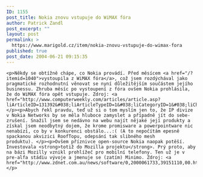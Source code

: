 ```yaml
---
ID: 1155
post_title: Nokia znovu vstupuje do WiMAX fóra
author: Patrick Zandl
post_excerpt: ""
layout: post
permalink: >
  https://www.marigold.cz/item/nokia-znovu-vstupuje-do-wimax-fora
published: true
post_date: 2004-06-21 09:15:35
---
```

	<p>Někdy se obtížně chápe, co Nokia provádí. Před měsícem <a href="/?itemid=1040">vystoupila z WiMAX fóra</a>, což jsem rozdýchával jako pragmatické rozhodnutní věnovat se nyní důležitějším součástem jejího businessu. Zhruba měsíc po vystoupení z fóra ovšem Nokia prohlásila, že do WiMAX fóra opět vstupuje. Zdroj: <a href="http://www.computerweekly.com/articles/article.asp?liArticleID=131392&#038;liArticleTypeID=1&#038;liCategoryID=1&#038;liChannelID=7&#038;liFlavourID=1&#038;sSearch=&#038;nPage=1">ComputerWeekly</a>.</p><p>Abych řekl pravdu, teď už si o tom myslím jen to, že IP divize v Nokia Networks by se měla hluboce zamyslet a případně jít do sebe-zrušení. Snažil jsem se nedávno na webu najít nějaké její produkty a získal jsem neodbytný dojem, že krome promisware a powerpointware nic nenabízí, co by v konkurenci obstálo...:( (A to nepočítám epesně spackanou akvizici RoofTopu, odepsání tak slibného mesh produktu). </p><p>Ovšem příznivce open-source Nokia naopak potěší. Investovala <strong>totiž do Mozilla projektu</strong>. Prý proto, aby na bázi Mozilly vznikl prohlížeč pro mobilní telefony. Ten už je v pre-alfa stádiu vývoje a jmenuje se (zatím) Minimo. Zdroj: <a href="http://www.zdnet.com.au/news/software/0,2000061733,39151110,00.htm">ZDNet</a>.</p>